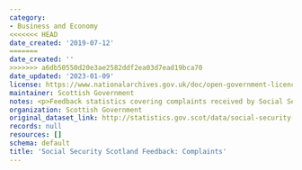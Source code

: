 ```yaml
---
category:
- Business and Economy
<<<<<<< HEAD
date_created: '2019-07-12'
=======
date_created: ''
>>>>>>> a6db50550d20e3ae2582ddf2ea03d7ead19bca70
date_updated: '2023-01-09'
license: https://www.nationalarchives.gov.uk/doc/open-government-licence/version/3/
maintainer: Scottish Government
notes: <p>Feedback statistics covering complaints received by Social Security Scotland.</p>
organization: Scottish Government
original_dataset_link: http://statistics.gov.scot/data/social-security-scotland-feedback-complaints
records: null
resources: []
schema: default
title: 'Social Security Scotland Feedback: Complaints'
---
```

